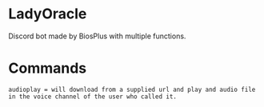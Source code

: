 # LadyOracle
Discord bot made by BiosPlus with multiple functions.



# Commands
```
audioplay = will download from a supplied url and play and audio file in the voice channel of the user who called it.
```
